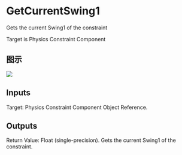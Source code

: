 # GetCurrentSwing1

Gets the current Swing1 of the constraint

Target is Physics Constraint Component

## 图示

![]($-20221218-20205422.png)

## Inputs

Target: Physics Constraint Component Object Reference.  

## Outputs

Return Value: Float (single-precision). Gets the current Swing1 of the constraint.

